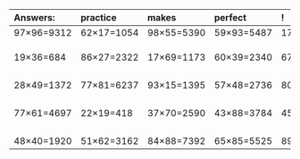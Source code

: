 | Answers: | practice | makes | perfect | ! |
| :--- | :--- | :--- | :--- | :--- |
| 97×96=9312 | 62×17=1054 | 98×55=5390 | 59×93=5487 | 17×81=1377 | 
|   |   |   |   |   | 
|   |   |   |   |   | 
|   |   |   |   |   | 
| 19×36=684 | 86×27=2322 | 17×69=1173 | 60×39=2340 | 67×29=1943 | 
|   |   |   |   |   | 
|   |   |   |   |   | 
|   |   |   |   |   | 
|   |   |   |   |   | 
| 28×49=1372 | 77×81=6237 | 93×15=1395 | 57×48=2736 | 80×86=6880 | 
|   |   |   |   |   | 
|   |   |   |   |   | 
|   |   |   |   |   | 
|   |   |   |   |   | 
| 77×61=4697 | 22×19=418 | 37×70=2590 | 43×88=3784 | 45×63=2835 | 
|   |   |   |   |   | 
|   |   |   |   |   | 
|   |   |   |   |   | 
|   |   |   |   |   | 
| 48×40=1920 | 51×62=3162 | 84×88=7392 | 65×85=5525 | 89×51=4539 | 
